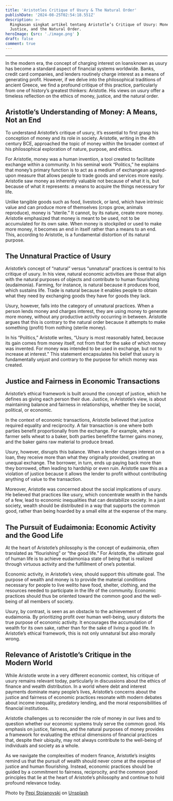 ```yaml
---
title: 'Aristotles Critique of Usury & The Natural Order'
publishDate: '2024-08-25T02:54:18.551Z'
description: >-
  Ringkasan singkat artikel tentang Aristotle’s Critique of Usury: Money,
  Justice, and the Natural Order.
heroImage: {src: './image.png' }
draft: false
comment: true
---
```

* * *
In the modern era, the concept of charging interest on loans known as usury has become a standard aspect of financial systems worldwide. Banks, credit card companies, and lenders routinely charge interest as a means of generating profit. However, if we delve into the philosophical traditions of ancient Greece, we find a profound critique of this practice, particularly from one of history’s greatest thinkers: Aristotle. His views on usury offer a timeless reflection on the ethics of money, justice, and the natural order.

## Aristotle’s Understanding of Money: A Means, Not an End

To understand Aristotle’s critique of usury, it’s essential to first grasp his conception of money and its role in society. Aristotle, writing in the 4th century BCE, approached the topic of money within the broader context of his philosophical exploration of nature, purpose, and ethics.

For Aristotle, money was a human invention, a tool created to facilitate exchange within a community. In his seminal work “Politics,” he explains that money’s primary function is to act as a medium of exchange an agreed-upon measure that allows people to trade goods and services more easily. Aristotle saw money as inherently valuable not because of what it is, but because of what it represents: a means to acquire the things necessary for life.

Unlike tangible goods such as food, livestock, or land, which have intrinsic value and can produce more of themselves (crops grow, animals reproduce), money is “sterile.” It cannot, by its nature, create more money. Aristotle emphasized that money is meant to be used, not to be accumulated for its own sake. When money is stockpiled or used to make more money, it becomes an end in itself rather than a means to an end. This, according to Aristotle, is a fundamental distortion of its natural purpose.

## The Unnatural Practice of Usury

Aristotle’s concept of “natural” versus “unnatural” practices is central to his critique of usury. In his view, natural economic activities are those that align with the natural purposes of objects and contribute to human flourishing (eudaimonia). Farming, for instance, is natural because it produces food, which sustains life. Trade is natural because it enables people to obtain what they need by exchanging goods they have for goods they lack.

Usury, however, falls into the category of unnatural practices. When a person lends money and charges interest, they are using money to generate more money, without any productive activity occurring in between. Aristotle argues that this is contrary to the natural order because it attempts to make something (profit) from nothing (sterile money).

In his “Politics,” Aristotle writes, “Usury is most reasonably hated, because its gain comes from money itself, not from that for the sake of which money was invented. For money was intended to be used in exchange, but not to increase at interest.” This statement encapsulates his belief that usury is fundamentally unjust and contrary to the purpose for which money was created.

## Justice and Fairness in Economic Transactions

Aristotle’s ethical framework is built around the concept of justice, which he defines as giving each person their due. Justice, in Aristotle’s view, is about maintaining balance and fairness in relationships, whether they be social, political, or economic.

In the context of economic transactions, Aristotle believed that justice required equality and reciprocity. A fair transaction is one where both parties benefit proportionally from the exchange. For example, when a farmer sells wheat to a baker, both parties benefit the farmer gains money, and the baker gains raw material to produce bread.

Usury, however, disrupts this balance. When a lender charges interest on a loan, they receive more than what they originally provided, creating an unequal exchange. The borrower, in turn, ends up paying back more than they borrowed, often leading to hardship or even ruin. Aristotle saw this as a violation of justice because it allows the lender to profit without contributing anything of value to the transaction.

Moreover, Aristotle was concerned about the social implications of usury. He believed that practices like usury, which concentrate wealth in the hands of a few, lead to economic inequalities that can destabilize society. In a just society, wealth should be distributed in a way that supports the common good, rather than being hoarded by a small elite at the expense of the many.

## The Pursuit of Eudaimonia: Economic Activity and the Good Life

At the heart of Aristotle’s philosophy is the concept of eudaimonia, often translated as “flourishing” or “the good life.” For Aristotle, the ultimate goal of human life is to achieve eudaimonia a state of being that is realized through virtuous activity and the fulfillment of one’s potential.

Economic activity, in Aristotle’s view, should support this ultimate goal. The purpose of wealth and money is to provide the material conditions necessary for people to live well to have food, shelter, clothing, and the resources needed to participate in the life of the community. Economic practices should thus be oriented toward the common good and the well-being of all members of society.

Usury, by contrast, is seen as an obstacle to the achievement of eudaimonia. By prioritizing profit over human well-being, usury distorts the true purpose of economic activity. It encourages the accumulation of wealth for its own sake, rather than for the sake of living a good life. In Aristotle’s ethical framework, this is not only unnatural but also morally wrong.

## Relevance of Aristotle’s Critique in the Modern World

While Aristotle wrote in a very different economic context, his critique of usury remains relevant today, particularly in discussions about the ethics of finance and wealth distribution. In a world where debt and interest payments dominate many people’s lives, Aristotle’s concerns about the justice and fairness of economic practices resonate with modern debates about income inequality, predatory lending, and the moral responsibilities of financial institutions.

Aristotle challenges us to reconsider the role of money in our lives and to question whether our economic systems truly serve the common good. His emphasis on justice, fairness, and the natural purposes of money provides a framework for evaluating the ethical dimensions of financial practices that, despite their ubiquity, may not always contribute to the well-being of individuals and society as a whole.

As we navigate the complexities of modern finance, Aristotle’s insights remind us that the pursuit of wealth should never come at the expense of justice and human flourishing. Instead, economic practices should be guided by a commitment to fairness, reciprocity, and the common good principles that lie at the heart of Aristotle’s philosophy and continue to hold profound relevance today.

Photo by [Pepi Stojanovski](https://unsplash.com/@timbatec?utm_source=medium&utm_medium=referral) on [Unsplash](https://unsplash.com?utm_source=medium&utm_medium=referral)
